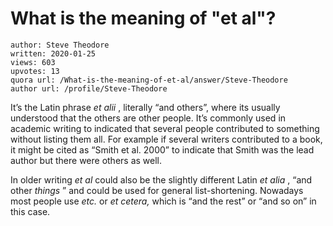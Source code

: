 # What is the meaning of "et al"?

	author: Steve Theodore
	written: 2020-01-25
	views: 603
	upvotes: 13
	quora url: /What-is-the-meaning-of-et-al/answer/Steve-Theodore
	author url: /profile/Steve-Theodore


It’s the Latin phrase _et alii_ , literally “and others”, where its usually understood that the others are other people. It’s commonly used in academic writing to indicated that several people contributed to something without listing them all. For example if several writers contributed to a book, it might be cited as “Smith et al. 2000” to indicate that Smith was the lead author but there were others as well.

In older writing _et al_ could also be the slightly different Latin _et alia_ , “and other _things_ ” and could be used for general list-shortening. Nowadays most people use _etc._ or _et cetera,_ which is “and the rest” or “and so on” in this case.

